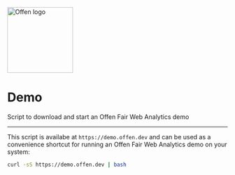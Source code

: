 <a href="https://www.offen.dev/">
    <img src="https://offen.github.io/press-kit/offen-material/gfx-GitHub-Offen-logo.svg" alt="Offen logo" title="Offen" width="150px"/>
</a>

# Demo
Script to download and start an Offen Fair Web Analytics demo

---

This script is availabe at `https://demo.offen.dev` and can be used as a convenience shortcut for running an Offen Fair Web Analytics demo on your system:

```sh
curl -sS https://demo.offen.dev | bash
```
